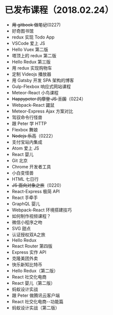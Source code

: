 # 已发布课程（2018.02.24）
- ~~用 gitbook 做笔记~~(0227)
- 好奇图书馆
- redux 实现 Todo App
- VSCode 爱上 JS
- Hello Vuex 第二版
- 塔顶上的 redux 第二版
- Hello Redux 第三版
- 用 redux 实现购物车
- 定制 Videojs 播放器
- 用 Gatsby 开发 SPA 架构的博客
- Gulp-Flexbox 响应式网站课程
- Meteor-React 小鸟课程
- ~~Happypeter 的摩登 JS 王国~~（0224）
- Webpack-React 鼹鼠
- Meteor-Express Ajax 方案对比
- 驾驭命令行怪兽
- 跟 Peter 学 HTTP
- Flexbox 舞娘
- ~~Nodejs 乐高~~（0222）
- 支付宝站内集成
- Atom 爱上 JS
- React 婴儿
- Git 北京
- Chrome 开发者工具
- 小白变怪兽
- HTML 七日行
- ~~JS 面向对象之旅~~（0220）
- React-Express 极简 API
- React 手牵手
- GraphQL 婴儿
- Webpack-React 环境搭建技巧
- 如何制作视频课程？
- 微信小程序之吻
- SVG 甜点
- 认证授权双A之旅
- Hello Redux
- React Router 第四版
- Express 实作 API
- 克隆美团外卖
- 快乐新知比特币
- Hello Redux（第二版）
- React 社交化电商
- React 婴儿（第二版）
- 蚂蚁设计实战
- 跟 Peter 做腾讯云客户端
- React 社交化电商--功能篇
- 蚂蚁设计实战（第二版）